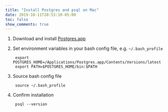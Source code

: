 ```yaml
---
title: "Install Postgres and psql on Mac"
date: 2019-10-11T20:53:10-05:00
toc: false
show_comments: true
---
```


1. Download and install [Postgres.app](https://postgresapp.com/)
1. Set environment variables in your bash config file, e.g. `~/.bash_profile`

        export POSTGRES_HOME=/Applications/Postgres.app/Contents/Versions/latest
        export PATH=$POSTGRES_HOME/bin:$PATH

1. Source bash config file

        source ~/.bash_profile

1. Confirm installation

        psql --version
